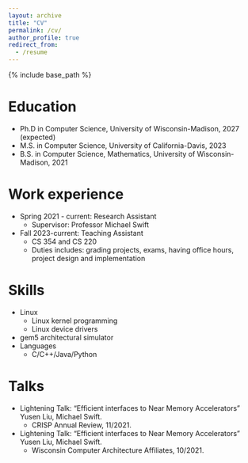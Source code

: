 ```yaml
---
layout: archive
title: "CV"
permalink: /cv/
author_profile: true
redirect_from:
  - /resume
---
```


{% include base_path %}

Education
======
* Ph.D in Computer Science, University of Wisconsin-Madison, 2027 (expected)
* M.S. in Computer Science, University of California-Davis, 2023
* B.S. in Computer Science, Mathematics, University of Wisconsin-Madison, 2021

Work experience
======

* Spring 2021 - current: Research Assistant
  * Supervisor: Professor Michael Swift
* Fall 2023-current: Teaching Assistant
  * CS 354 and CS 220
  * Duties includes: grading projects, exams, having office hours, project design and implementation


Skills
======
* Linux
  * Linux kernel programming
  * Linux device drivers
* gem5 architectural simulator
* Languages
  * C/C++/Java/Python


  
Talks
======
* Lightening Talk: “Efficient interfaces to Near Memory Accelerators” Yusen Liu, Michael Swift.
  * CRISP Annual Review, 11/2021.
* Lightening Talk: “Efficient interfaces to Near Memory Accelerators” Yusen Liu, Michael Swift.
  * Wisconsin Computer Architecture Affiliates, 10/2021. 
  
